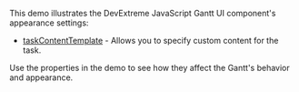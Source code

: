 This demo illustrates the DevExtreme JavaScript Gantt UI component's appearance settings:

* [taskContentTemplate](/Documentation/ApiReference/UI_Components/dxGantt/Configuration/#taskContentTemplate) - Allows you to specify custom content for the task.

Use the properties in the demo to see how they affect the Gantt's behavior and appearance.
